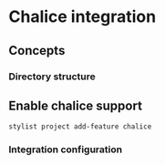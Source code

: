 # Chalice integration


## Concepts

### Directory structure


## Enable chalice support

`stylist project add-feature chalice`

### Integration configuration
